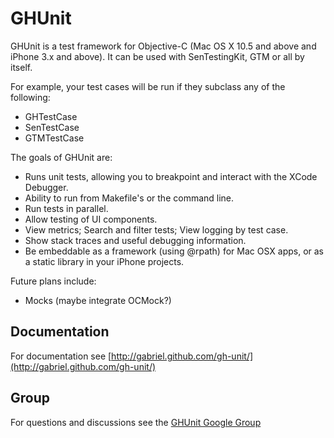 # GHUnit

GHUnit is a test framework for Objective-C (Mac OS X 10.5 and above and iPhone 3.x and above).
It can be used with SenTestingKit, GTM or all by itself. 

For example, your test cases will be run if they subclass any of the following:

- GHTestCase
- SenTestCase
- GTMTestCase

The goals of GHUnit are:

- Runs unit tests, allowing you to breakpoint and interact with the XCode Debugger.
- Ability to run from Makefile's or the command line.
- Run tests in parallel.
- Allow testing of UI components.
- View metrics; Search and filter tests; View logging by test case.
- Show stack traces and useful debugging information.
- Be embeddable as a framework (using @rpath) for Mac OSX apps, or as a static library in your iPhone projects.

Future plans include:

- Mocks (maybe integrate OCMock?)

## Documentation

For documentation see [http://gabriel.github.com/gh-unit/](http://gabriel.github.com/gh-unit/)

## Group

For questions and discussions see the [GHUnit Google Group](http://groups.google.com/group/ghunit)


